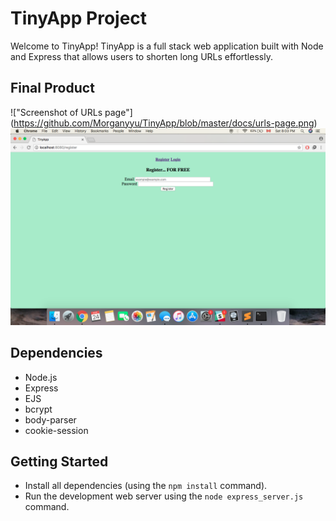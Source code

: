 # TinyApp Project

Welcome to TinyApp! TinyApp is a full stack web application built with Node and Express that allows users to shorten long URLs effortlessly.

## Final Product

!["Screenshot of URLs page"] (https://github.com/Morganyyu/TinyApp/blob/master/docs/urls-page.png)
!["Screenshot of register page"](https://github.com/Morganyyu/TinyApp/blob/master/docs/register-page.png)

## Dependencies

- Node.js
- Express
- EJS
- bcrypt
- body-parser
- cookie-session

## Getting Started

- Install all dependencies (using the `npm install` command).
- Run the development web server using the `node express_server.js` command.